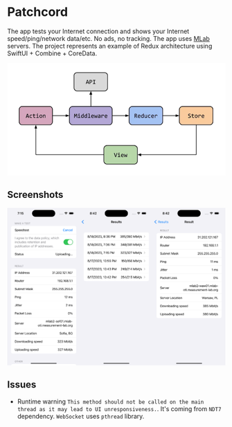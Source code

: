 # Patchcord

The app tests your Internet connection and shows your Internet speed/ping/network data/etc. No ads, no tracking. The app uses [MLab](https://www.measurementlab.net/) servers.
The project represents an example of Redux architecture using SwiftUI + Combine + CoreData.

![Alt text](/img/1.png)

## Screenshots

![Alt text](/img/2.png)

## Issues

- Runtime warning `This method should not be called on the main thread as it may lead to UI unresponsiveness.`. It's coming from `NDT7` dependency. `WebSocket` uses `pthread` library.
